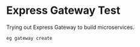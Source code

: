 # Express Gateway Test
 Trying out Express Gateway to build microservices.

```bash
eg gateway create
```